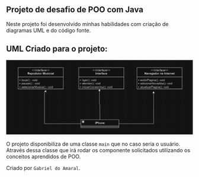 ## Projeto de desafio de POO com Java

Neste projeto foi desenvolvido minhas habilidades com criação de diagramas UML e do código fonte.

## UML Criado para o projeto:

![UML IPhone](img/UML_Desafio.png)

O projeto disponibiliza de uma classe `main` que no caso seria o usuário. Através dessa classe que irá rodar os componente solicitados utilizando os conceitos aprendidos de POO.

Criado por `Gabriel do Amaral`.
